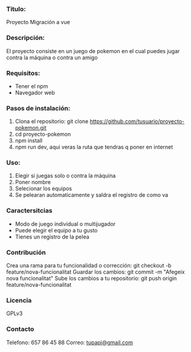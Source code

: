 ### Titulo: 
Proyecto Migración a vue

### Descripción: 
El proyecto consiste en un juego de pokemon en el cual puedes jugar contra la máquina o contra un amigo

### Requisitos: 
- Tener el npm
- Navegador web

### Pasos de instalación:
1. Clona el repositorio:
    git clone https://github.com/tusuario/proyecto-pokemon.git
2. cd proyecto-pokemon
3. npm install
4. npm run dev, aqui veras la ruta que tendras q poner en internet

### Uso:
1. Elegir si juegas solo o contra la máquina
2. Poner nombre
3. Selecionar los equipos
4. Se pelearan automaticamente y saldra el registro de como va

### Caractersitcias
- Modo de juego individual o multijugador
- Puede elegir el equipo a tu gusto
- Tienes un registro de la pelea

### Contribución
Crea una rama para tu funcionalidad o corrección:
git checkout -b feature/nova-funcionalitat
Guardar los cambios:
git commit -m "Afegeix nova funcionalitat"
Sube los cambios a tu repositorio:
git push origin feature/nova-funcionalitat

### Licencia
GPLv3

### Contacto
Telefono: 657 86 45 88
Correo: tupapi@gmail.com